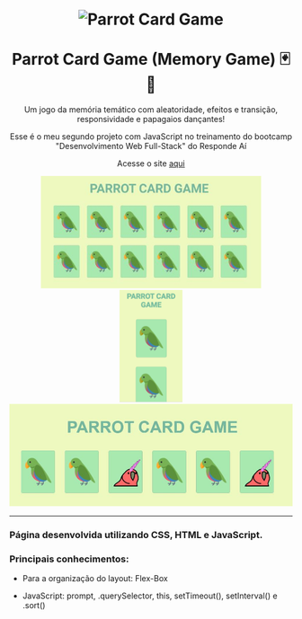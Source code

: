 
<h1 align="center">
<br>
  <img src="https://notion-emojis.s3-us-west-2.amazonaws.com/v0/svg-twitter/1f99c.svg" alt="Parrot Card Game" width="70">
<br>
<br>
Parrot Card Game (Memory Game) 🃏🧠
</h1>

<p align="center">Um jogo da memória temático com aleatoridade, efeitos e transição, responsividade e papagaios dançantes!</p>

<p align="center">
  Esse é o meu segundo projeto com JavaScript no treinamento do bootcamp "Desenvolvimento Web Full-Stack" do Responde Aí
</p>

<p align="center">
  Acesse o site <a href="https://julianadfreitas.github.io/Projeto_04_MemoryGame/"> aqui </a>
</p>

<div align="center">
  <img src="imgs/desktop.JPG" alt="demo" height="200">
  <img src="imgs/mobile.png" alt="demo" height="200">
  <img src="imgs/DANCANTE.JPG" alt="demo" height="182">
</div>

<hr />


[//]: # (Add the features of your project here:)
### Página desenvolvida utilizando CSS, HTML e JavaScript.

### Principais conhecimentos:
- Para a organização do layout: Flex-Box

- JavaScript: prompt, .querySelector, this, setTimeout(), setInterval() e .sort()


